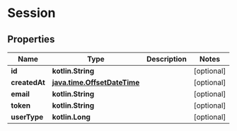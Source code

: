 
# Session

## Properties
Name | Type | Description | Notes
------------ | ------------- | ------------- | -------------
**id** | **kotlin.String** |  |  [optional]
**createdAt** | [**java.time.OffsetDateTime**](java.time.OffsetDateTime.md) |  |  [optional]
**email** | **kotlin.String** |  |  [optional]
**token** | **kotlin.String** |  |  [optional]
**userType** | **kotlin.Long** |  |  [optional]



